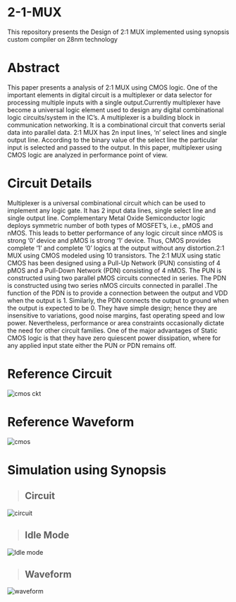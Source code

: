 # 2-1-MUX
This repository presents the Design of 2:1 MUX  implemented using synopsis custom compiler on 28nm technology
# Abstract
This paper presents a analysis of 2:1 MUX using CMOS logic. One of the important elements in digital circuit is a multiplexer or data selector for processing multiple inputs with a single output.Currently multiplexer have become a universal logic element used to design any digital combinational logic circuits/system in the IC’s. A multiplexer is a building block in communication networking. It is a combinational circuit that converts serial data into parallel data. 2:1 MUX has 2n input lines, ‘n’ select lines and single output line. According to the binary value of the select line the particular input is selected and passed to the output. In this paper, multiplexer using CMOS logic are analyzed in performance point of view.
# Circuit Details
Multiplexer is a universal combinational circuit which can be used to implement any logic gate. It has 2 input data lines, single select line and single output line. Complementary Metal Oxide Semiconductor logic deploys symmetric number of both types of MOSFET’s, i.e., pMOS and nMOS. This leads to better performance of any logic circuit since nMOS is strong ‘0’ device and pMOS is strong ‘1’ device. Thus, CMOS provides complete ‘1’ and complete ‘0’ logics at the output without any distortion.2:1 MUX using CMOS modeled using 10 transistors. The 2:1 MUX using static CMOS has been designed using a Pull-Up Network (PUN) consisting of 4 pMOS and a Pull-Down Network (PDN) consisting of 4 nMOS. The PUN is constructed using two parallel pMOS circuits connected in series. The PDN is constructed using two series nMOS circuits connected in parallel .The function of the PDN is to provide a connection between the output and VDD when the output is 1. Similarly, the PDN connects the output to ground when the output is expected to be 0. They have simple design; hence they are insensitive to variations, good noise margins, fast operating speed and low power. Nevertheless, performance or area constraints occasionally dictate the need for other circuit families. One of the major advantages of Static CMOS logic is that they have zero quiescent power dissipation, where for any applied input state either the PUN or PDN remains off.
# Reference Circuit
![cmos ckt](https://user-images.githubusercontent.com/100553715/156155177-1a7b5055-28e0-4833-aa45-3872a5e2f4d4.jpg)
# Reference Waveform
![cmos](https://user-images.githubusercontent.com/100553715/156155229-0b1d02e7-ce84-4186-bedc-d49f2be2cf39.jpg)
# Simulation using Synopsis
>## Circuit
![circuit](https://user-images.githubusercontent.com/100553715/156155400-05b3b9c2-2afa-4dca-bd9c-73b25175a6fd.png)
>## Idle Mode
![Idle mode](https://user-images.githubusercontent.com/100553715/156155442-c0880c07-a8d1-4f83-80e2-4b23339e1b7b.png)
>## Waveform
![waveform](https://user-images.githubusercontent.com/100553715/156157091-88f31845-3dac-42a8-ba49-661b917511c3.png)
